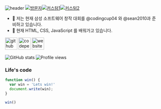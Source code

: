 ![header](https://capsule-render.vercel.app/api?type=wave&color=gradient&height=300&section=header&text=Hi%there%👋&fontSize=90)
[![방문자](https://hits.seeyoufarm.com/api/count/incr/badge.svg?url=https%3A%2F%2Fgithub.com%2Finjoon5)](https://GitHub.com/injoon5/)[![커스텀1](https://injoon5.github.io/Injoon5/badge/oijbadge.svg)](https://GitHub.com/injoon5/)[![커스텀2](https://injoon5.github.io/Injoon5/badge/oijbadge1.svg)](https://juniorsoftwarecup.com)
- 🔭 저는 현재 삼성 소프트웨어 창작 대회를 @codingcup04 와 
     @sean2010과 준비하고 있습니다. 
- 🌱 현재 HTML, CSS, JavaScript 를 배워가고 있습니다.

[<img src='https://cdn.jsdelivr.net/npm/simple-icons@3.0.1/icons/github.svg' alt='github' height='40'>](https://github.com/injoon5)  [<img src='https://cdn.jsdelivr.net/npm/simple-icons@3.0.1/icons/codepen.svg' alt='codepen' height='40'>](https://codepen.io/injoon5)  [<img src='https://cdn.jsdelivr.net/npm/simple-icons@3.0.1/icons/icloud.svg' alt='website' height='40'>](http://injoon5.ga)  

![GitHub stats](https://github-readme-stats.vercel.app/api?username=injoon5&show_icons=true)  ![Profile views](https://gpvc.arturio.dev/injoon5)  


### Life's code

```javascript
function win() {
  var win = 'Lets win!'
  document.write(win);
}

win()
```


 

